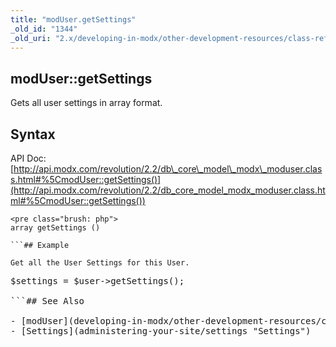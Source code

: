```yaml
---
title: "modUser.getSettings"
_old_id: "1344"
_old_uri: "2.x/developing-in-modx/other-development-resources/class-reference/moduser/moduser.getsettings"
---
```


## modUser::getSettings

Gets all user settings in array format.

## Syntax

API Doc: [http://api.modx.com/revolution/2.2/db\_core\_model\_modx\_moduser.class.html#%5CmodUser::getSettings()](http://api.modx.com/revolution/2.2/db_core_model_modx_moduser.class.html#%5CmodUser::getSettings())

```
<pre class="brush: php">
array getSettings ()

```## Example

Get all the User Settings for this User.

```
<pre class="brush: php">
$settings = $user->getSettings();

```## See Also

- [modUser](developing-in-modx/other-development-resources/class-reference/moduser "modUser")
- [Settings](administering-your-site/settings "Settings")